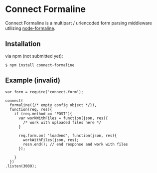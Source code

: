 
# Connect Formaline

Connect Formaline is a multipart / urlencoded form parsing middleware utilizing [node-formaline](https://github.com/rootslab/formaline).

## Installation

via npm (not submitted yet):

	$ npm install connect-formaline

## Example (invalid)

    var form = require('connect-form');
    
    connect(
      formaline({/* empty config object */}),
      function(req, res){
        if (req.method == 'POST'){
          var workWithFiles = function(json, res){
            /* work with uploaded files here */
          }
          
          req.form.on( 'loadend', function(json, res){
            workWithFiles(json, res);
            resn.end(); // end response and work with files
          });
          
        }
      })
    .listen(3000);